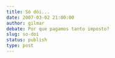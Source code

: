 ```yaml
---
title: Só dói...
date: 2007-03-02 21:00:00
author: gilmar
debate: Por que pagamos tanto imposto?
slug: so-doi
status: publish 
type: post
---
```




